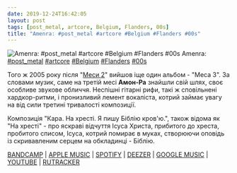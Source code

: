 ```yaml
---
date: 2019-12-24T16:42:05
layout: post
tags: [post_metal, artcore, Belgium, Flanders, 00s]
title: "Amenra: #post_metal #artcore #Belgium #Flanders #00s"
---
```

![Amenra: #post_metal #artcore #Belgium #Flanders #00s](https://res.cloudinary.com/vast-space-unexplored/image/upload/photos/photo_831_24-12-2019_16-42-05.jpg)
Amenra: [#post_metal](/tags/#post_metal) [#artcore](/tags/#artcore) [#Belgium](/tags/#Belgium) [#Flanders](/tags/#Flanders) [#00s](/tags/#00s)

Того ж 2005 року після &quot;[Меси 2](/2019-12-22-amenra--post-metal-sludgecore-belgium-flanders)&quot; вийшов іще один альбом - &quot;Меса 3&quot;. За словами музик, саме на третій месі **Амон-Ра** знайшли свій шлях, своє особливе звукове обличчя. Неспішні гітарні рифи, такі ж сповільнені хардкор-ритми, і пронизливий лемент вокаліста, котрий займає увагу на від сили третині тривалості композиції.

Композиція &quot;Кара. На хресті. Я пишу Біблію кров&#39;ю.&quot;, також відома як &quot;На хресті&quot; - про яскраві відчуття Ісуса Христа, прибитого до хреста, пробитого списом, Ісуса, котрий помирає в муках, створюючи оповідь із скривавленим серцем на обкладинці - Біблію.

[BANDCAMP](https://amenra.bandcamp.com/album/mass-iii) \| [APPLE MUSIC](https://music.apple.com/ru/album/mass-iii/424926640?l=uk) \| [SPOTIFY](https://open.spotify.com/album/17DLqqwMfej9vOeYGdDnrv) \| [DEEZER](https://www.deezer.com/album/2217741?utm_source=deezer&amp;utm_content=album-2217741&amp;utm_term=1601611822_1577198333&amp;utm_medium=web) \| [GOOGLE MUSIC](https://play.google.com/music/m/B2kf3tbyiixszixnze3qspeslsi?t=Mass_III_-_Amenra) \| [YOUTUBE](https://www.youtube.com/playlist?list=OLAK5uy_l7pST2IEHT509P7GbIsyqvguf4eozgzvg) \| [RUTRACKER](https://rutracker.org/forum/viewtopic.php?t=3839799)